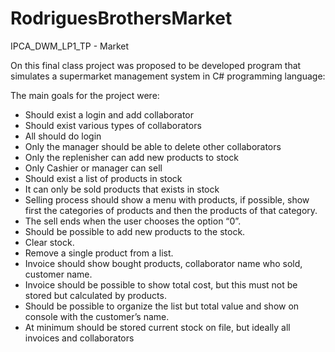 # RodriguesBrothersMarket
IPCA_DWM_LP1_TP - Market

On this final class project was proposed to be developed program that simulates a supermarket management system in C# programming language:

The main goals for the project were:
-	Should exist a login and add collaborator
-	Should exist various types of collaborators
-	All should do login 
-	Only the manager should be able to delete other collaborators
-	Only the replenisher can add new products to stock
-	Only Cashier or manager can sell
-	Should exist a list of products in stock
-	It can only be sold products that exists in stock
-	Selling process should show a menu with products, if possible, show first the categories of products and then the products of that category.
-	The sell ends when the user chooses the option “0”.
-	Should be possible to add new products to the stock.
-	Clear stock.
-	Remove a single product from a list.
-	Invoice should show bought products, collaborator name who sold, customer name.
-	Invoice should be possible to show total cost, but this must not be stored but calculated by products.
-	Should be possible to organize the list but total value and show on console with the customer’s name.
-	At minimum should be stored current stock on file, but ideally all invoices and collaborators
